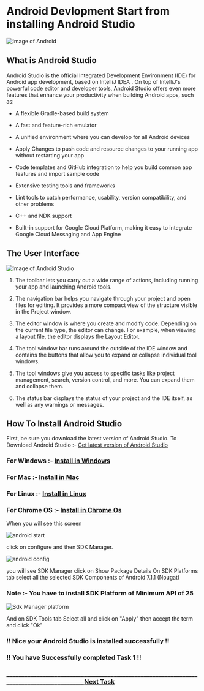 # Android Devlopment Start from installing Android Studio

![Image of Android](https://3dwarehouse.sketchup.com/warehouse/v1.0/publiccontent/b83fcb70-e274-44ed-9496-8d6756da979e)

## What is Android Studio

Android Studio is the official Integrated Development Environment (IDE) for Android app development, based on IntelliJ IDEA . On top of IntelliJ's powerful code editor and developer tools, Android Studio offers even more features that enhance your productivity when building Android apps, such as:

* A flexible Gradle-based build system

* A fast and feature-rich emulator

* A unified environment where you can develop for all Android devices

* Apply Changes to push code and resource changes to your running app without restarting your app

* Code templates and GitHub integration to help you build common app features and import sample code

* Extensive testing tools and frameworks

* Lint tools to catch performance, usability, version compatibility, and other problems

* C++ and NDK support

* Built-in support for Google Cloud Platform, making it easy to integrate Google Cloud Messaging and App Engine

## The User Interface

![Image of Android Studio](https://developer.android.com/studio/images/intro/main-window_2-2_2x.png)

   1. The toolbar lets you carry out a wide range of actions, including running your app and launching Android tools.

   2. The navigation bar helps you navigate through your project and open files for editing. It provides a more compact view of the structure visible in the Project window.

   3. The editor window is where you create and modify code. Depending on the current file type, the editor can change. For example, when viewing a layout file, the editor displays the Layout Editor.

   4. The tool window bar runs around the outside of the IDE window and contains the buttons that allow you to expand or collapse individual tool windows.

   5. The tool windows give you access to specific tasks like project management, search, version control, and more. You can expand them and collapse them.

   6. The status bar displays the status of your project and the IDE itself, as well as any warnings or messages.

## How To Install Android Studio

   First, be sure you download the latest version of Android Studio.
   To Download Android Studio :- [Get latest version of Android Studio](https://developer.android.com/studio/)

### For Windows :- [Install in Windows](https://developer.android.com/studio/install#windows)

### For Mac :- [Install in Mac](https://developer.android.com/studio/install#mac)

### For Linux :- [Install in Linux](https://developer.android.com/studio/install#linux)

### For Chrome OS :- [Install in Chrome Os](https://developer.android.com/studio/install#chrome-os)

When you will see this screen

![android start](https://github.com/technojam/pre-membership-task/blob/master/Android%20Task/Task3/image/android%20start.PNG)

click on configure and then SDK Manager.

![android config](https://github.com/technojam/pre-membership-task/blob/master/Android%20Task/Task3/image/config%20android.PNG)

you will see SDK Manager click on Show Package Details
On SDK Platforms tab select all the selected SDK Components of Android 7.1.1 (Nougat)

### Note :- You have to install SDK Platform of Minimum API of 25

![Sdk Manager platform](https://github.com/technojam/pre-membership-task/blob/master/Android%20Task/Task3/image/SDK%20manager%20Platform.PNG)

And on SDK Tools tab Select all and click on "Apply"
then accept the term and click "Ok"

### !! Nice your Android Studio is installed successfully !!

### !! You have Successfully completed Task 1 !!

### __________________________________________________________________________________________[Next Task](https://github.com/technojam/pre-membership-task/blob/master/Android%20Task/Task2/Make_first_app.md)
